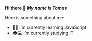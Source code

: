 **Hi there 👋**
***My name is Tomas***

Here is something about me:

- 👨‍💻 I’m currently learning JavaScript
- 🎓💻 I’m currently studying IT






